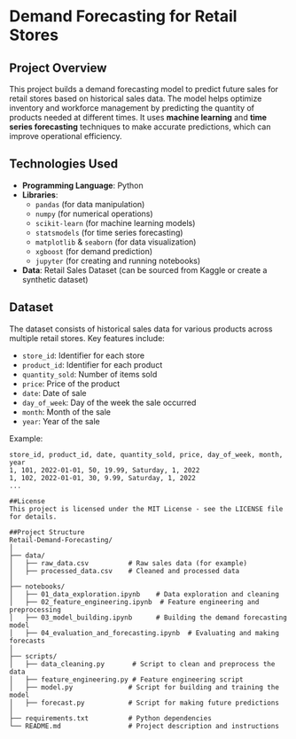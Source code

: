 # Demand Forecasting for Retail Stores

## Project Overview
This project builds a demand forecasting model to predict future sales for retail stores based on historical sales data. The model helps optimize inventory and workforce management by predicting the quantity of products needed at different times. It uses **machine learning** and **time series forecasting** techniques to make accurate predictions, which can improve operational efficiency.

## Technologies Used
- **Programming Language**: Python
- **Libraries**: 
  - `pandas` (for data manipulation)
  - `numpy` (for numerical operations)
  - `scikit-learn` (for machine learning models)
  - `statsmodels` (for time series forecasting)
  - `matplotlib` & `seaborn` (for data visualization)
  - `xgboost` (for demand prediction)
  - `jupyter` (for creating and running notebooks)
- **Data**: Retail Sales Dataset (can be sourced from Kaggle or create a synthetic dataset)

## Dataset
The dataset consists of historical sales data for various products across multiple retail stores. Key features include:
- `store_id`: Identifier for each store
- `product_id`: Identifier for each product
- `quantity_sold`: Number of items sold
- `price`: Price of the product
- `date`: Date of sale
- `day_of_week`: Day of the week the sale occurred
- `month`: Month of the sale
- `year`: Year of the sale

Example: 
```csv
store_id, product_id, date, quantity_sold, price, day_of_week, month, year
1, 101, 2022-01-01, 50, 19.99, Saturday, 1, 2022
1, 102, 2022-01-01, 30, 9.99, Saturday, 1, 2022
...

##License
This project is licensed under the MIT License - see the LICENSE file for details.

##Project Structure
Retail-Demand-Forecasting/
│
├── data/
│   ├── raw_data.csv          # Raw sales data (for example)
│   ├── processed_data.csv    # Cleaned and processed data
│
├── notebooks/
│   ├── 01_data_exploration.ipynb    # Data exploration and cleaning
│   ├── 02_feature_engineering.ipynb  # Feature engineering and preprocessing
│   ├── 03_model_building.ipynb      # Building the demand forecasting model
│   ├── 04_evaluation_and_forecasting.ipynb  # Evaluating and making forecasts
│
├── scripts/
│   ├── data_cleaning.py       # Script to clean and preprocess the data
│   ├── feature_engineering.py # Feature engineering script
│   ├── model.py              # Script for building and training the model
│   ├── forecast.py           # Script for making future predictions
│
├── requirements.txt          # Python dependencies
└── README.md                 # Project description and instructions


